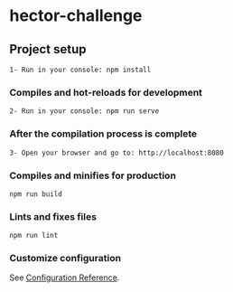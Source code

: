 # hector-challenge

## Project setup
```
1- Run in your console: npm install
```

### Compiles and hot-reloads for development
```
2- Run in your console: npm run serve
```
### After the compilation process is complete
```
3- Open your browser and go to: http://localhost:8080
```

### Compiles and minifies for production
```
npm run build
```

### Lints and fixes files
```
npm run lint
```

### Customize configuration
See [Configuration Reference](https://cli.vuejs.org/config/).
